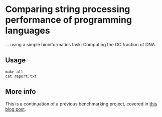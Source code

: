 # Comparing string processing performance of programming languages

... using a simple bioinformatics task: Computing the GC fraction of DNA.

## Usage

```
make all
cat report.txt
```

## More info

This is a continuation of a previous benchmarking project, covered in [this blog post](http://saml.rilspace.com/moar-languagez-gc-content-in-python-d-fpc-c-and-c).
